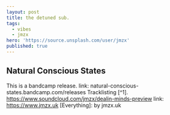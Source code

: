 ```yaml
---
layout: post
title: the detuned sub.
tags:
  - vibes
  - jmzx
hero: 'https://source.unsplash.com/user/jmzx'
published: true
---
```

## Natural Conscious States
This is a bandcamp release.
link: natural-conscious-states.bandcamp.com/releases
Tracklisting [^1].
https://www.soundcloud.com/jmzx/dealin-minds-preview
link: https://www.jmzx.uk
[Everything]: by jmzx.uk
